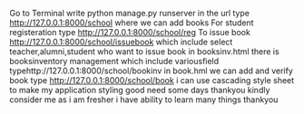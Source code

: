 Go to Terminal 
write python manage.py runserver
in the url type http://127.0.0.1:8000/school where we can add books
For student registeration type http://127.0.0.1:8000/school/reg 
To issue book http://127.0.0.1:8000/school/issuebook which include select teacher,alumni,student who want to issue book
in booksinv.html there is booksinventory management which include variousfield typehttp://127.0.0.1:8000/school/bookinv
in book.hml we can add and verify book type http://127.0.0.1:8000/school/book 
i can use cascading style sheet to make my application styling good 
need some days thankyou kindly consider me as i am fresher i have ability to learn many things thankyou 
